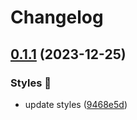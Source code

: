 # Changelog

## [0.1.1](https://github.com/hbstack/syntax-highlighting/compare/styles/rose-pine-dawn/v0.1.0...styles/rose-pine-dawn/v0.1.1) (2023-12-25)


### Styles 🎨

* update styles ([9468e5d](https://github.com/hbstack/syntax-highlighting/commit/9468e5d054f6c1775a1966bcf308506cebd2f804))
